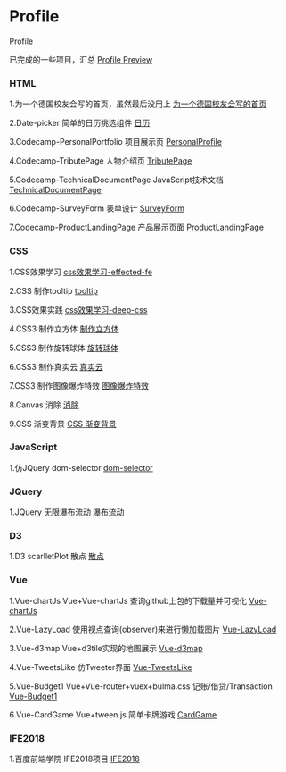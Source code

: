 # Profile
Profile

已完成的一些项目，汇总
[Profile Preview](https://azcvcza.github.io/Profile/)

### HTML

1.为一个德国校友会写的首页，虽然最后没用上
[为一个德国校友会写的首页](https://azcvcza.github.io/html_template-1/)

2.Date-picker 简单的日历挑选组件
[日历](https://azcvcza.github.io/Date_Picker/)

3.Codecamp-PersonalPortfolio 项目展示页
[PersonalProfile](https://azcvcza.github.io/RWDP_PersonalPortfolioWebpage/)

4.Codecamp-TributePage 人物介绍页
[TributePage](https://azcvcza.github.io/RWDP_TributePage/)

5.Codecamp-TechnicalDocumentPage JavaScript技术文档
[TechnicalDocumentPage](https://azcvcza.github.io/RWDP_TechnicalDocumentPage/)

6.Codecamp-SurveyForm 表单设计
[SurveyForm](https://azcvcza.github.io/RWDP_SurveyForm/)

7.Codecamp-ProductLandingPage 产品展示页面
[ProductLandingPage](https://azcvcza.github.io/RWDP_Product-Landing-age/)




### CSS

1.CSS效果学习
[css效果学习-effected-fe](https://azcvcza.github.io/EFFECTED_FRONT_END/)

2.CSS 制作tooltip
[tooltip](https://azcvcza.github.io/CSS_ToolTip/)

3.CSS效果实践
[css效果学习-deep-css](https://azcvcza.github.io/deep_css/)


4.CSS3 制作立方体
[制作立方体](https://azcvcza.github.io/CSS_3dcube/)

5.CSS3 制作旋转球体
[旋转球体](https://azcvcza.github.io/CSS_rotatingball/)

6.CSS3 制作真实云
[真实云](https://azcvcza.github.io/CSS_clouds/)

7.CSS3 制作图像爆炸特效
[图像爆炸特效](https://azcvcza.github.io/CSS_Explosion/)

8.Canvas 消除
[消除](https://azcvcza.github.io/CANVAS_Zero/)

9.CSS 渐变背景
[CSS 渐变背景](https://azcvcza.github.io/CSS_Explosion/)
### JavaScript

1.仿JQuery dom-selector 
[dom-selector](https://github.com/azcvcza/dom_selector)

### JQuery

1.JQuery 无限瀑布流动
[瀑布流动](https://azcvcza.github.io/jquery_waterfall/)

### D3

1.D3 scarlletPlot 散点
[散点](https://azcvcza.github.io/d3_project/)

### Vue

1.Vue-chartJs Vue+Vue-chartJs 查询github上包的下载量并可视化
[Vue-chartJs](https://azcvcza.github.io/Vue-chartJS/#/)

2.Vue-LazyLoad 使用视点查询(observer)来进行懒加载图片
[Vue-LazyLoad](https://azcvcza.github.io/Vue-LazyLoad/)

3.Vue-d3map Vue+d3tile实现的地图展示
[Vue-d3map](https://azcvcza.github.io/Vue-d3map/)

4.Vue-TweetsLike 仿Tweeter界面
[Vue-TweetsLike](https://azcvcza.github.io/Vue-TweetsLike/)

5.Vue-Budget1 Vue+Vue-router+vuex+bulma.css 记账/借贷/Transaction
[Vue-Budget1](https://azcvcza.github.io/Vue-Budget1/#/)

6.Vue-CardGame Vue+tween.js 简单卡牌游戏
[CardGame](https://azcvcza.github.io/vue_learning/)


### IFE2018

1.百度前端学院 IFE2018项目
[IFE2018](https://github.com/azcvcza/IFE2018-WEB)
